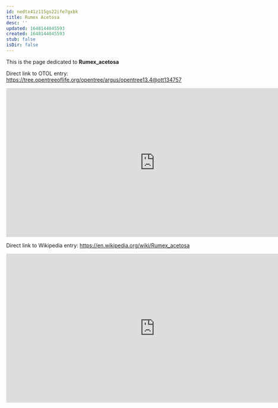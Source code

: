 ```yaml
---
id: nedtx41z115gs22ife7gxbk
title: Rumex Acetosa
desc: ''
updated: 1648144045593
created: 1648144045593
stub: false
isDir: false
---
```

This is the page dedicated to **Rumex_acetosa**


Direct link to OTOL entry: https://tree.opentreeoflife.org/opentree/argus/opentree13.4@ott134757



<html>
    <body>
    <iframe src="https://tree.opentreeoflife.org/opentree/argus/opentree13.4@ott134757"
    width="800" height="400" frameborder="0" allowfullscreen> </iframe>
    </body>
</html>
    


Direct link to Wikipedia entry: https://en.wikipedia.org/wiki/Rumex_acetosa



<html>
    <body>
    <iframe src="https://en.wikipedia.org/wiki/Rumex_acetosa"
    width="800" height="400" frameborder="0" allowfullscreen> </iframe>
    </body>
</html>
    
